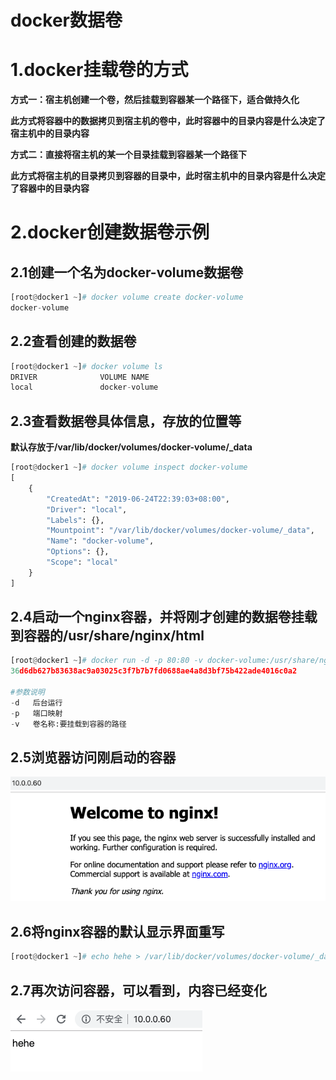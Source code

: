 # docker数据卷

# 1.docker挂载卷的方式

**方式一：宿主机创建一个卷，然后挂载到容器某一个路径下，适合做持久化**

**此方式将容器中的数据拷贝到宿主机的卷中，此时容器中的目录内容是什么决定了宿主机中的目录内容**



**方式二：直接将宿主机的某一个目录挂载到容器某一个路径下**

**此方式将宿主机的目录拷贝到容器的目录中，此时宿主机中的目录内容是什么决定了容器中的目录内容**



# 2.docker创建数据卷示例

## 2.1创建一个名为docker-volume数据卷

```python
[root@docker1 ~]# docker volume create docker-volume
docker-volume
```



## 2.2查看创建的数据卷

```python
[root@docker1 ~]# docker volume ls
DRIVER              VOLUME NAME
local               docker-volume
```



## 2.3查看数据卷具体信息，存放的位置等

**默认存放于/var/lib/docker/volumes/docker-volume/_data**

```python
[root@docker1 ~]# docker volume inspect docker-volume 
[
    {
        "CreatedAt": "2019-06-24T22:39:03+08:00",
        "Driver": "local",
        "Labels": {},
        "Mountpoint": "/var/lib/docker/volumes/docker-volume/_data",
        "Name": "docker-volume",
        "Options": {},
        "Scope": "local"
    }
]
```



## 2.4启动一个nginx容器，并将刚才创建的数据卷挂载到容器的/usr/share/nginx/html

```python
[root@docker1 ~]# docker run -d -p 80:80 -v docker-volume:/usr/share/nginx/html nginx:latest 
36d6db627b83638ac9a03025c3f7b7b7fd0688ae4a8d3bf75b422ade4016c0a2

#参数说明
-d   后台运行
-p   端口映射
-v   卷名称:要挂载到容器的路径
```



## 2.5浏览器访问刚启动的容器

![5image](6.docker数据卷.assets/5image.png)





## 2.6将nginx容器的默认显示界面重写

```python
[root@docker1 ~]# echo hehe > /var/lib/docker/volumes/docker-volume/_data/index.html 
```



## 2.7再次访问容器，可以看到，内容已经变化

![6image](6.docker数据卷.assets/6image.png)